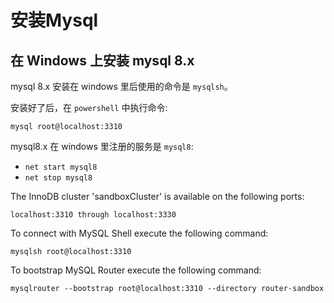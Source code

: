 # 安装Mysql

## 在 Windows 上安装 mysql 8.x

mysql 8.x 安装在 windows 里后使用的命令是 `mysqlsh`。

安装好了后，在 `powershell` 中执行命令:

```shell
mysql root@localhost:3310
```

mysql8.x 在 windows 里注册的服务是 `mysql8`:

- `net start mysql8`
- `net stop mysql8`

The InnoDB cluster 'sandboxCluster' is available on the following ports:

```shell
localhost:3310 through localhost:3330
```

To connect with MySQL Shell execute the following command:

```shell
mysqlsh root@localhost:3310
```

To bootstrap MySQL Router execute the following command:

```shell
mysqlrouter --bootstrap root@localhost:3310 --directory router-sandbox
```
